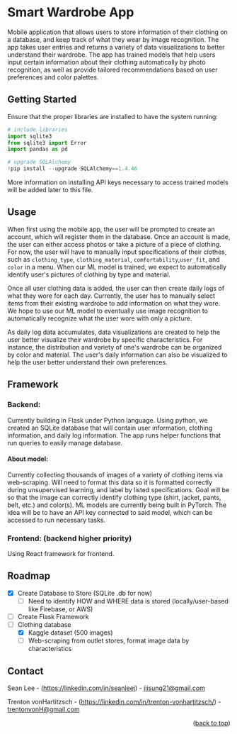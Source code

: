 # Smart Wardrobe App ###

Mobile application that allows users to store information of their clothing on a database, and keep track of what they wear by image recognition. The app takes user entries and returns a variety of data visualizations to better understand their wardrobe. The app has trained models that help users input certain information about their clothing automatically by photo recognition, as well as provide tailored recommendations based on user preferences and color palettes. 

## Getting Started

Ensure that the proper libraries are installed to have the system running:

```python
# include libraries
import sqlite3
from sqlite3 import Error
import pandas as pd

# upgrade SQLAlchemy 
!pip install --upgrade SQLAlchemy==1.4.46
```

More information on installing API keys necessary to access trained models will be added later to this file. 
## Usage

When first using the mobile app, the user will be prompted to create an account, which will register them in the database. Once an account is made, the user can either access photos or take a picture of a piece of clothing. For now, the user will have to manually input specifications of their clothes, such as `clothing_type`, `clothing_material`, `comfortability`,`user_fit`, and `color` in a menu. When our ML model is trained, we expect to automatically identify user's pictures of clothing by type and material.

Once all user clothing data is added, the user can then create daily logs of what they wore for each day. Currently, the user has to manually select items from their existing wardrobe to add information on what they wore. We hope to use our ML model to eventually use image recognition to automatically recognize what the user wore with only a picture. 

As daily log data accumulates, data visualizations are created to help the user better visualize their wardrobe by specific characteristics. For instance, the distribution and variety of one's wardrobe can be organized by color and material. The user's daily information can also be visualized to help the user better understand their own preferences.

## Framework 

### Backend: 

Currently building in Flask under Python language. Using python, we created an SQLite database that will contain user information, clothing information, and daily log information. The app runs helper functions that run queries to easily manage database. 

#### About model: 

Currently collecting thousands of images of a variety of clothing items via web-scraping. Will need to format this data so it is formatted correctly during unsupervised learning, and label by listed specifications. Goal will be so that the image can correctly identify clothing type (shirt, jacket, pants, belt, etc.) and color(s). ML models are currently being built in PyTorch. The idea will be to have an API key connected to said model, which can be accessed to run necessary tasks. 


### Frontend: (backend higher priority)

Using React framework for frontend. 

<!-- ROADMAP -->
## Roadmap

- [x] Create Database to Store (SQLite .db for now)
  - [ ] Need to identify HOW and WHERE data is stored (locally/user-based like Firebase, or AWS)
- [ ] Create Flask Framework
- [ ] Clothing database
  - [X] Kaggle dataset (500 images)
  - [ ] Web-scraping from outlet stores, format image data by characteristics

<!-- CONTACT -->
## Contact

Sean Lee - (https://linkedin.com/in/seanleej) - jiisung21@gmail.com

Trenton vonHartitzsch - (https://linkedin.com/in/trenton-vonhartitzsch/) - trentonvonH@gmail.com

<p align="right">(<a href="#readme-top">back to top</a>)</p>